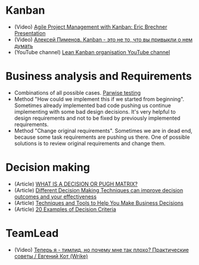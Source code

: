 # Kanban
- (Video) [Agile Project Management with Kanban: Eric Brechner Presentation](https://youtu.be/CKWvmiY7f_g)
- (Video) [Алексей Пименов. Kanban - это не то, что вы привыкли о нем думать](https://www.youtube.com/watch?v=lrDLbp0XeFA)
- (YouTube channel) [Lean Kanban organisation YouTube channel](https://www.youtube.com/channel/UCszlnzAwInQwOVCACJ6TEAg)

# Business analysis and Requirements
- Combinations of all possible cases. [Parwise testing](http://www.pairwise.org/)
- Method "How could we implement this if we started from beginning". Sometimes already implemented bad code pushing us continue implementing with some bad design decisions. It's very helpful to design requirements and not to be fixed by previously implemented requirements.
- Method "Change original requirements". Sometimes we are in dead end, because some task requirements are pushing us there. One of possible solutions is to review original requirements and change them.

# Decision making
- (Article) [WHAT IS A DECISION OR PUGH MATRIX?](https://asq.org/quality-resources/decision-matrix)
- (Article) [Different Decision Making Techniques can improve decision outcomes and your effectiveness](https://www.decision-making-solutions.com/decision_making_techniques.html)
- (Article) [Techniques and Tools to Help You Make Business Decisions](https://www.businessnewsdaily.com/6162-decision-making.html)
- (Article) [20 Examples of Decision Criteria](https://simplicable.com/new/decision-criteria)

# TeamLead
- (Video) [Теперь я - тимлид, но почему мне так плохо? Практические советы / Евгений Кот (Wrike)](https://www.youtube.com/watch?v=7fnY8WVtElY)
